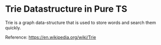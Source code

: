 # Trie Datastructure in Pure TS 

Trie is a graph data-structure that is used to store words and search them quickly. 

Reference: https://en.wikipedia.org/wiki/Trie
